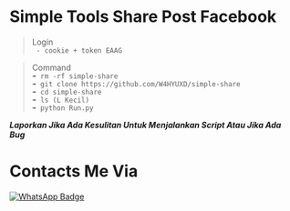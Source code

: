 # Simple Tools Share Post Facebook
>Login  
``` - cookie + token EAAG```

>Command    
```➠ rm -rf simple-share```    
```➠ git clone https://github.com/W4HYUXD/simple-share```  
```➠ cd simple-share```   
```➠ ls (L Kecil)```    
```➠ python Run.py```   

>   
***Laporkan Jika Ada Kesulitan Untuk Menjalankan Script Atau Jika Ada Bug***  
>    
# Contacts Me Via  
[![WhatsApp Badge](https://img.shields.io/badge/-click-white?style=flat&logo=WhatsApp&logoColor=green&link=https://wa.me/6283132458199/)](https://wa.me/-6283132458199-green/) 
